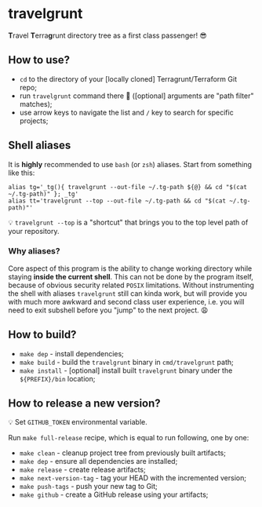 # travelgrunt

**T**ravel **T**erra**g**runt directory tree as a first class passenger! :sunglasses:

## How to use?

* `cd` to the directory of your [locally cloned] Terragrunt/Terraform Git repo;
* run `travelgrunt` command there :rocket: ([optional] arguments are "path filter" matches);
* use arrow keys to navigate the list and `/` key to search for specific projects;

## Shell aliases

It is **highly** recommended to use `bash` (or `zsh`) aliases. Start from something like this:
```
alias tg='_tg(){ travelgrunt --out-file ~/.tg-path ${@} && cd "$(cat ~/.tg-path)" }; _tg'
alias tt='travelgrunt --top --out-file ~/.tg-path && cd "$(cat ~/.tg-path)"'
```

:bulb: `travelgrunt --top` is a "shortcut" that brings you to the top level path of your repository.

### Why aliases?
Core aspect of this program is the ability to change working directory while staying **inside the current shell**.
This can not be done by the program itself, because of obvious security related `POSIX` limitations. Without instrumenting
the shell with aliases `travelgrunt` still can kinda work, but will provide you with much more awkward and second class user
experience, i.e. you will need to exit subshell before you "jump" to the next project. :weary:

## How to build?

* `make dep` - install dependencies;
* `make build` - build the `travelgrunt` binary in `cmd/travelgrunt` path;
* `make install` - [optional] install built `travelgrunt` binary under the `${PREFIX}/bin` location;

## How to release a new version?

:bulb: Set `GITHUB_TOKEN` environmental variable.

Run `make full-release` recipe, which is equal to run following, one by one:

* `make clean` - cleanup project tree from previously built artifacts;
* `make dep` - ensure all dependencies are installed;
* `make release` - create release artifacts;
* `make next-version-tag` - tag your HEAD with the incremented version;
* `make push-tags` - push your new tag to Git;
* `make github` - create a GitHub release using your artifacts;
